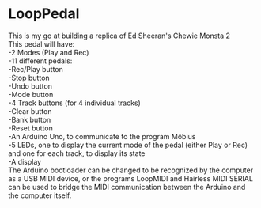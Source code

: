 # LoopPedal
This is my go at building a replica of Ed Sheeran's Chewie Monsta 2  
This pedal will have:  
  -2 Modes (Play and Rec)  
  -11 different pedals:  
     -Rec/Play button  
     -Stop button  
     -Undo button  
     -Mode button  
     -4 Track buttons (for 4 individual tracks)  
     -Clear button  
     -Bank button  
     -Reset button  
  -An Arduino Uno, to communicate to the program Möbius  
  -5 LEDs, one to display the current mode of the pedal (either Play or Rec) and one for each track, to display its state  
  -A display  
The Arduino bootloader can be changed to be recognized by the computer as a USB MIDI device, or the programs LoopMIDI and Hairless MIDI SERIAL can be used to bridge the MIDI communication between the Arduino and the computer itself.
